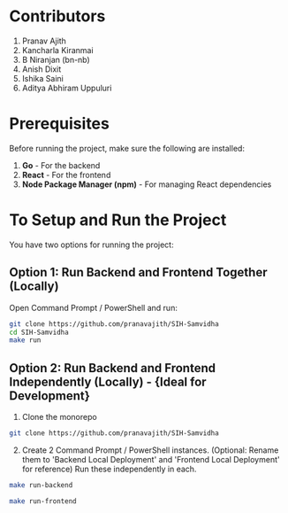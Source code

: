 # Contributors

1. Pranav Ajith
2. Kancharla Kiranmai
3. B Niranjan (bn-nb)
4. Anish Dixit
5. Ishika Saini
6. Aditya Abhiram Uppuluri

# Prerequisites

Before running the project, make sure the following are installed:

1. **Go** - For the backend
2. **React** - For the frontend
3. **Node Package Manager (npm)** - For managing React dependencies

# To Setup and Run the Project

You have two options for running the project:

## Option 1: Run Backend and Frontend Together (Locally)

Open Command Prompt / PowerShell and run:

```bash
git clone https://github.com/pranavajith/SIH-Samvidha
cd SIH-Samvidha
make run
```

## Option 2: Run Backend and Frontend Independently (Locally) - {Ideal for Development}

1. Clone the monorepo

```bash
git clone https://github.com/pranavajith/SIH-Samvidha
```

2. Create 2 Command Prompt / PowerShell instances. (Optional: Rename them to 'Backend Local Deployment' and 'Frontend Local Deployment' for reference) Run these independently in each.

```bash
make run-backend
```

```bash
make run-frontend
```
